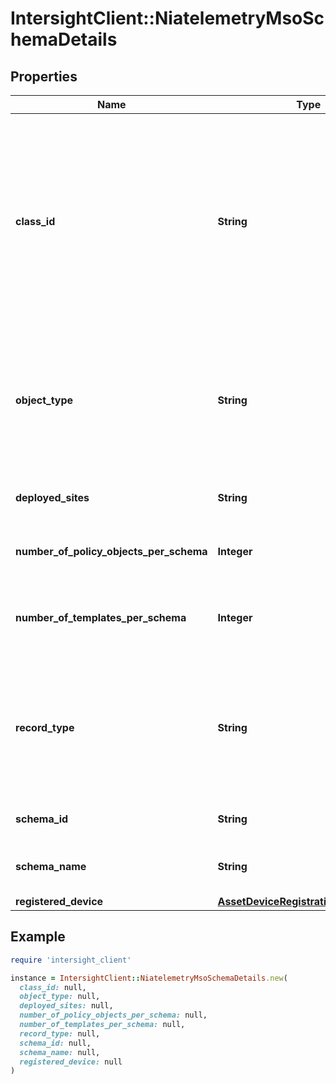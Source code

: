 # IntersightClient::NiatelemetryMsoSchemaDetails

## Properties

| Name | Type | Description | Notes |
| ---- | ---- | ----------- | ----- |
| **class_id** | **String** | The fully-qualified name of the instantiated, concrete type. This property is used as a discriminator to identify the type of the payload when marshaling and unmarshaling data. | [default to &#39;niatelemetry.MsoSchemaDetails&#39;] |
| **object_type** | **String** | The fully-qualified name of the instantiated, concrete type. The value should be the same as the &#39;ClassId&#39; property. | [default to &#39;niatelemetry.MsoSchemaDetails&#39;] |
| **deployed_sites** | **String** | Site IDs to which this schema is deployed to. | [optional] |
| **number_of_policy_objects_per_schema** | **Integer** | Number of policy objects per schema. | [optional] |
| **number_of_templates_per_schema** | **Integer** | Number of tenants assigned per schema in Multi-Site Orchestrator. | [optional] |
| **record_type** | **String** | Type of record DCNM / APIC / SE. This determines the type of platform where inventory was collected. | [optional] |
| **schema_id** | **String** | Schema ID in Multi-Site Orchestrator. | [optional] |
| **schema_name** | **String** | Schema name in Multi-Site Orchestrator. | [optional] |
| **registered_device** | [**AssetDeviceRegistrationRelationship**](AssetDeviceRegistrationRelationship.md) |  | [optional] |

## Example

```ruby
require 'intersight_client'

instance = IntersightClient::NiatelemetryMsoSchemaDetails.new(
  class_id: null,
  object_type: null,
  deployed_sites: null,
  number_of_policy_objects_per_schema: null,
  number_of_templates_per_schema: null,
  record_type: null,
  schema_id: null,
  schema_name: null,
  registered_device: null
)
```

